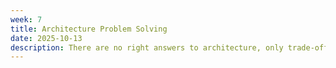 ```yaml
---
week: 7
title: Architecture Problem Solving
date: 2025-10-13
description: There are no right answers to architecture, only trade-offs. In this lecture, we will be establishing a problem solving mindset and find strategies to justify our architecture decision-making process.
---
```

